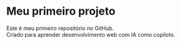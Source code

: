 # Meu primeiro projeto
Este é meu primeiro repositório no GitHub.  
Criado para aprender desenvolvimento web com IA como copiloto.
